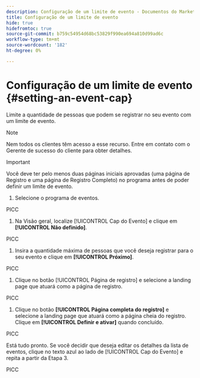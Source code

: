 ```yaml
---
description: Configuração de um limite de evento - Documentos do Marketo - Documentação do produto
title: Configuração de um limite de evento
hide: true
hidefromtoc: true
source-git-commit: b759c54954d68bc53829f990ea694a810d99ad6c
workflow-type: tm+mt
source-wordcount: '182'
ht-degree: 0%

---
```


# Configuração de um limite de evento {#setting-an-event-cap}

Limite a quantidade de pessoas que podem se registrar no seu evento com um limite de evento.

>[!NOTE]
>
>Nem todos os clientes têm acesso a esse recurso. Entre em contato com o Gerente de sucesso do cliente para obter detalhes.

>[!IMPORTANT]
>Você deve ter pelo menos duas páginas iniciais aprovadas (uma página de Registro e uma página de Registro Completo) no programa antes de poder definir um limite de evento.

1. Selecione o programa de eventos.

PICC

1. Na Visão geral, localize [!UICONTROL Cap do Evento] e clique em **[!UICONTROL Não definido]**.

PICC

1. Insira a quantidade máxima de pessoas que você deseja registrar para o seu evento e clique em **[!UICONTROL Próximo]**.

PICC

1. Clique no botão [!UICONTROL Página de registro] e selecione a landing page que atuará como a página de registro.

PICC

1. Clique no botão **[!UICONTROL Página completa do registro]** e selecione a landing page que atuará como a página cheia do registro. Clique em **[!UICONTROL Definir e ativar]** quando concluído.

PICC

Está tudo pronto. Se você decidir que deseja editar os detalhes da lista de eventos, clique no texto azul ao lado de [!UICONTROL Cap do Evento] e repita a partir da Etapa 3.

PICC
